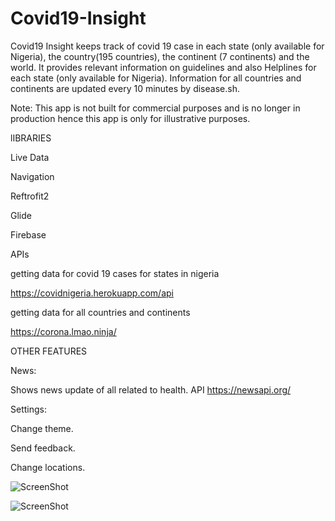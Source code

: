 # Covid19-Insight


Covid19 Insight keeps track of covid 19 case in each state (only available for Nigeria), the country(195 countries), the continent (7 continents) and the world.
It provides relevant information on guidelines and also Helplines for each state (only available for Nigeria). Information for all countries and continents are updated every 10 minutes by disease.sh.

Note: This app is not built for commercial purposes and is no longer in production hence this app is only for illustrative purposes.


lIBRARIES

Live Data

Navigation

Reftrofit2

Glide

Firebase


APIs

getting data for covid 19 cases for states in nigeria

https://covidnigeria.herokuapp.com/api


getting data for all countries and continents

https://corona.lmao.ninja/



OTHER FEATURES

News:

Shows news update of all related to health.
API https://newsapi.org/


Settings:  

Change theme.

Send feedback.

Change locations.



![ScreenShot](https://github.com/commitware/Covid19-Insight-Nigeria/blob/master/screenshot%20(6).jpg)

![ScreenShot](https://github.com/commitware/Covid19-Insight-Nigeria/blob/master/screenshot%20(7).jpg)












